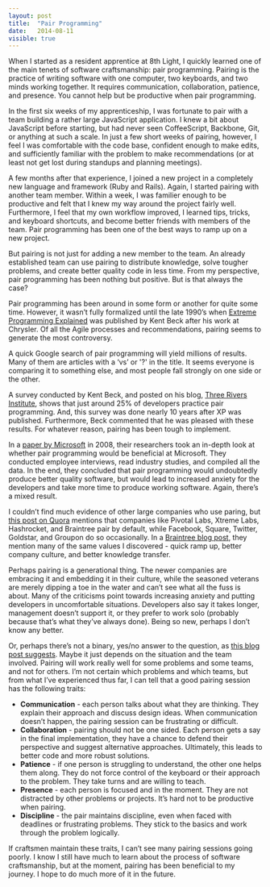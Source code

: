 ```yaml
---
layout: post
title:  "Pair Programming"
date:   2014-08-11
visible: true
---
```


When I started as a resident apprentice at 8th Light, I quickly learned one of the main tenets of software craftsmanship: pair programming. Pairing is the practice of writing software with one computer, two keyboards, and two minds working together. It requires communication, collaboration, patience, and presence. You cannot help but be productive when pair programming.

In the first six weeks of my apprenticeship, I was fortunate to pair with a team building a rather large JavaScript application. I knew a bit about JavaScript before starting, but had never seen CoffeeScript, Backbone, Git, or anything at such a scale. In just a few short weeks of pairing, however, I feel I was comfortable with the code base, confident enough to make edits, and sufficiently familiar with the problem to make recommendations (or at least not get lost during standups and planning meetings).

A few months after that experience, I joined a new project in a completely new language and framework (Ruby and Rails). Again, I started pairing with another team member. Within a week, I was familier enough to be productive and felt that I knew my way around the project fairly well. Furthermore, I feel that my own workflow improved, I learned tips, tricks, and keyboard shortcuts, and become better friends with members of the team. Pair programming has been one of the best ways to ramp up on a new project.

But pairing is not just for adding a new member to the team. An already established team can use pairing to distribute knowledge, solve tougher problems, and create better quality code in less time. From my perspective, pair programming has been nothing but positive. But is that always the case?

Pair programming has been around in some form or another for quite some time. However, it wasn’t fully formalized until the late 1990’s when [Extreme Programming Explained](http://en.wikipedia.org/wiki/Extreme_programming) was published by Kent Beck after his work at Chrysler. Of all the Agile processes and recommendations, pairing seems to generate the most controversy.

A quick Google search of pair programming will yield millions of results. Many of them are articles with a ‘vs’ or '?' in the title. It seems everyone is comparing it to something else, and most people fall strongly on one side or the other.

A survey conducted by Kent Beck, and posted on his blog, [Three Rivers Institute](http://www.threeriversinstitute.org/blog/?p=541), shows that just around 25% of developers practice pair programming. And, this survey was done nearly 10 years after XP was published. Furthermore, Beck commented that he was pleased with these results. For whatever reason, pairing has been tough to implement.

In a [paper by Microsoft](http://research.microsoft.com/pubs/75108/esem-begel-2008.pdf) in 2008, their researchers took an in-depth look at whether pair programming would be beneficial at Microsoft. They conducted employee interviews, read industry studies, and compiled all the data. In the end, they concluded that pair programming would undoubtedly produce better quality software, but would lead to increased anxiety for the developers and take more time to produce working software. Again, there’s a mixed result.

I couldn’t find much evidence of other large companies who use paring, but [this post on Quora](http://www.quora.com/Which-companies-have-used-or-are-using-pair-programming) mentions that companies like Pivotal Labs, Xtreme Labs, Hashrocket, and Braintree pair by default, while Facebook, Square, Twitter, Goldstar, and Groupon do so occasionally. In a [Braintree blog post](https://www.braintreepayments.com/braintrust/code-quality-is-the-least-important-reason-to-pair-program), they mention many of the same values I discovered - quick ramp up, better company culture, and better knowledge transfer.

Perhaps pairing is a generational thing. The newer companies are embracing it and embedding it in their culture, while the seasoned veterans are merely dipping a toe in the water and can’t see what all the fuss is about. Many of the criticisms point towards increasing anxiety and putting developers in uncomfortable situations. Developers also say it takes longer, management doesn’t support it, or they prefer to work solo (probably because that’s what they’ve always done). Being so new, perhaps I don’t know any better.

Or, perhaps there’s not a binary, yes/no answer to the question, as [this blog post suggests](http://davenicolette.wordpress.com/2013/07/06/does-pair-programming-work/). Maybe it just depends on the situation and the team involved. Pairing will work really well for some problems and some teams, and not for others. I’m not certain which problems and which teams, but from what I’ve experienced thus far, I can tell that a good pairing session has the following traits:

- **Communication** - each person talks about what they are thinking. They explain their approach and discuss design ideas. When communication doesn’t happen, the pairing session can be frustrating or difficult.
- **Collaboration** - pairing should not be one sided. Each person gets a say in the final implementation, they have a chance to defend their perspective and suggest alternative approaches. Ultimately, this leads to better code and more robust solutions.
- **Patience** - if one person is struggling to understand, the other one helps them along. They do not force control of the keyboard or their approach to the problem. They take turns and are willing to teach.
- **Presence** - each person is focused and in the moment. They are not distracted by other problems or projects. It’s hard not to be productive when pairing.
- **Discipline** - the pair maintains discipline, even when faced with deadlines or frustrating problems. They stick to the basics and work through the problem logically.

If craftsmen maintain these traits, I can’t see many pairing sessions going poorly. I know I still have much to learn about the process of software craftsmanship, but at the moment, pairing has been beneficial to my journey. I hope to do much more of it in the future.
